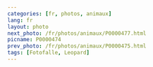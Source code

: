 ```yaml
---
categories: [fr, photos, animaux]
lang: fr
layout: photo
next_photo: /fr/photos/animaux/P0000477.html
picname: P0000474
prev_photo: /fr/photos/animaux/P0000475.html
tags: [Fotofalle, Leopard]
---
```

